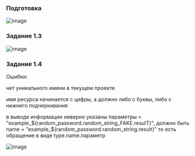### Подготовка

![image](https://github.com/user-attachments/assets/222ade60-a6d9-4a30-91d4-60caec608345)

### Задание 1.3

![image](https://github.com/user-attachments/assets/9ce2a505-65f7-4788-b9bb-699a73d42972)


### Задание 1.4

Ошибки:

нет уникального имени в текущем проекте

имя ресурса начинается с цифры, а должно либо с буквы, либо с нижнего подчеркивания

 в выводе информации неверно указаны параметры  = "example_${random_password.random_string_FAKE.resulT}", должно быть name  = "example_${random_password.random_string.result}"
то есть обращение в виде type.name.параметр


![image](https://github.com/user-attachments/assets/7447aecb-1f78-47f2-a438-7adfd0ece6ba)
